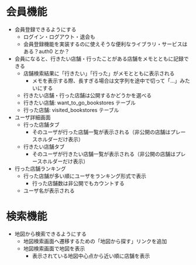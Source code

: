 # 会員機能

- 会員登録できるようにする
  - ログイン・ログアウト・退会も
  - 会員登録機能を実装するのに使えそうな便利なライブラリ・サービスはある？auth0 とか？
- 会員になると、行きたい店舗・行ったことがある店舗をメモとともに記録できる
  - 店舗検索結果に「行きたい」「行った」がメモとともに表示される
    - メモを表示する際、長すぎる場合は文字列を途中で切って「…」みたいにする
  - 行きたい店舗・行った店舗は公開するかどうかを選べる
  - 行きたい店舗: want_to_go_bookstores テーブル
  - 行った店舗: visited_bookstores テーブル
- ユーザ詳細画面
  - 行った店舗タブ
    - そのユーザが行った店舗一覧が表示される（非公開の店舗はプレースホルダーだけ表示）
  - 行きたい店舗タブ
    - そのユーザが行きたい店舗一覧が表示される（非公開の店舗はプレースホルダーだけ表示）
- 行った店舗ランキング
  - 行った店舗が多い順にユーザをランキング形式で表示
    - 行った店舗数は非公開でもカウントする
  - ユーザ名が表示される

# 検索機能

- 地図から検索できるようにする
  - 地図検索画面へ遷移するための「地図から探す」リンクを追加
  - 地図検索画面で地図を表示
    - 表示されている地図中心点から近い順に店舗を表示
